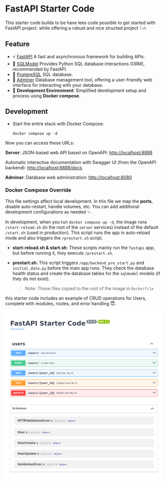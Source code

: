# FastAPI Starter Code

This starter code builds to be have lees code possible to get started with FastAPI project. while offering a robust and nice structed project ✨🔥

## Feature

- ⚡ [FastAPI](https://fastapi.tiangolo.com) A fast and asynchronous framework for building APIs.
- 🧰 [SQLModel](https://sqlmodel.tiangolo.com) Provides Python SQL database interactions (ORM), recommended by FastAPI.
- 💾 [PostgreSQL](https://www.postgresql.org) SQL database.
- 💼 [Adminer](https://www.adminer.org/) Database management tool, offering a user-friendly web interface for interacting with your database.
- 🚀 **Development Environment**: Simplified development setup and process using **Docker compose**.

## Development

- Start the entire stack with Docker Compose:

  ```shell
  docker compose up -d
  ```

Now you can access these URLs:

**Server**: JSON-based web API based on OpenAPI: [http://localhost:8888](http://localhost:8888)

Automatic interactive documentation with Swagger UI (from the OpenAPI backend): [http://localhost:8888/docs](http://localhost:8888/docs)

**Adminer**: Database web administration: [http://localhost:8080](http://localhost:8080)

### Docker Compose Override

This file settings affect local development. In this file we map the **ports**, disable auto-restart, handle volumes, etc. You can add additional development configurations as needed ✨.

In development, when you run `docker compose up -d`, the image runs `/start-reload.sh` (in the root of the `server` services) instead of the default `/start.sh` (used in production). This script runs the app in auto-reload mode and also triggers the `/prestart.sh` script.

- **start-reload.sh & start.sh**: These scripts mainly run the `fastapi` app, but before running it, they execute `/prestart.sh`.

- **prestart.sh**: This script triggers `/app/backend_pre_start.py` and `initial_data.py` before the main app runs. They check the database health status and create the database tables for the `sqlmodel` models (if they do not exist).
  > Note: Those files copied to the root of the image in `Dockerfile`

this starter code includes an example of CRUD operations for Users, complete with modules, routes, and error handling 😇.

![image](./docs/image.png)

